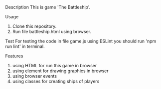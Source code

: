 Description
This is game 'The Battleship'.

Usage
1) Clone this repository.
2) Run file battleship.html using browser.

Test
For testing the code in file game.js using ESLint you should run 'npm run lint' in terminal.

Features
1) using HTML for run this game in browser
2) using element <canvas> for drawing graphics in browser
3) using browser events
4) using classes for creating ships of players

